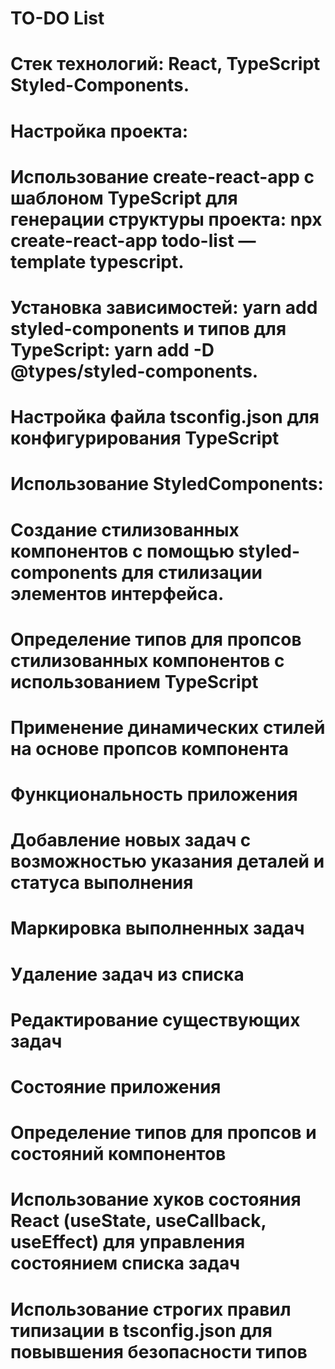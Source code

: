 #                                    TO-DO List
#                    Стек технологий: React, TypeScript Styled-Components.
#
#       Настройка проекта:
# Использование create-react-app с шаблоном TypeScript для генерации структуры проекта: npx create-react-app todo-list —template typescript.
# Установка зависимостей: yarn add styled-components и типов для TypeScript: yarn add -D @types/styled-components.
# Настройка файла tsconfig.json для конфигурирования TypeScript


#       Использование StyledComponents:
# Создание стилизованных компонентов с помощью styled-components для      стилизации элементов интерфейса.
# Определение типов для пропсов стилизованных компонентов с использованием TypeScript
# Применение динамических стилей на основе пропсов компонента

#       Функциональность приложения
# Добавление новых задач с возможностью указания деталей и статуса выполнения
# Маркировка выполненных задач
# Удаление задач из списка
# Редактирование существующих задач

#       Состояние приложения
# Определение типов для пропсов и состояний компонентов
# Использование хуков состояния React (useState, useCallback, useEffect) для управления состоянием списка задач
# Использование строгих правил типизации в tsconfig.json для повывшения безопасности типов